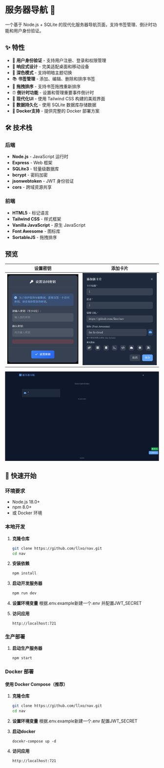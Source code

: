 # 服务器导航 🚀

一个基于 Node.js + SQLite 的现代化服务器导航页面，支持书签管理、倒计时功能和用户身份验证。

## ✨ 特性

- 🔐 **用户身份验证** - 支持用户注册、登录和权限管理
- 📱 **响应式设计** - 完美适配桌面和移动设备
- 🌙 **深色模式** - 支持明暗主题切换
- 📚 **书签管理** - 添加、编辑、删除和排序书签
- 🎯 **拖拽排序** - 支持书签拖拽重新排序
- ⏰ **倒计时功能** - 设置和管理重要事件倒计时
- 🎨 **现代化UI** - 使用 Tailwind CSS 构建的美观界面
- 💾 **数据持久化** - 使用 SQLite 数据库存储数据
- 🐳 **Docker支持** - 提供完整的 Docker 部署方案

## 🛠️ 技术栈

### 后端
- **Node.js** - JavaScript 运行时
- **Express** - Web 框架
- **SQLite3** - 轻量级数据库
- **bcrypt** - 密码加密
- **jsonwebtoken** - JWT 身份验证
- **cors** - 跨域资源共享

### 前端
- **HTML5** - 标记语言
- **Tailwind CSS** - 样式框架
- **Vanilla JavaScript** - 原生 JavaScript
- **Font Awesome** - 图标库
- **SortableJS** - 拖拽排序

## 预览


| 设置密钥 | 添加卡片 |
| -------- | ---------- |
| ![1](preview/1.png) | ![alt text](preview/2.png) |

![alt text](preview/3.png)

## 🚀 快速开始

### 环境要求

- Node.js 18.0+
- npm 8.0+
- 或 Docker 环境

### 本地开发

1. **克隆仓库**
   ```bash
   git clone https://github.com/llxo/nav.git
   cd nav
   ```

2. **安装依赖**
   ```bash
   npm install
   ```

3. **启动开发服务器**
   ```bash
   npm run dev
   ```

4. **设置环境变量**
   根据.env.example新建一个.env
   并配置JWT_SECRET

5. **访问应用**
   ```
   http://localhost:721
   ```

### 生产部署

1. **启动生产服务器**
   ```bash
   npm start
   ```

### Docker 部署

#### 使用 Docker Compose（推荐）

1. **克隆仓库**
   ```bash
   git clone https://github.com/llxo/nav.git
   cd nav
   ```

2. **设置环境变量**
   根据.env.example新建一个.env
   配置JWT_SECRET

3. **启动docker**
   ```
   docekr-compose up -d
   ```

4. **访问应用**
   ```
   http://localhost:721
   ```